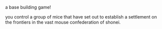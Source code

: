 a base building game!

you control a group of mice that have set out to establish a settlement on the frontiers in the vast mouse confederation of shonei.

